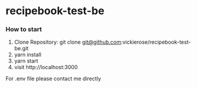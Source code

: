 # recipebook-test-be

### How to start

1. Clone Repository: git clone git@github.com:vickierose/recipebook-test-be.git
2. yarn install
3. yarn start
4. visit http://localhost:3000

For .env file please contact me directly